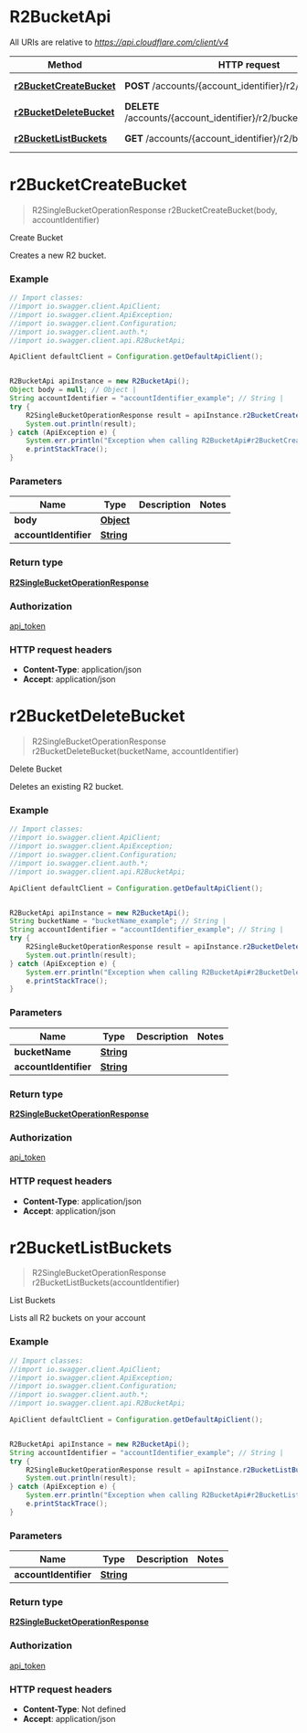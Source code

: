 # R2BucketApi

All URIs are relative to *https://api.cloudflare.com/client/v4*

Method | HTTP request | Description
------------- | ------------- | -------------
[**r2BucketCreateBucket**](R2BucketApi.md#r2BucketCreateBucket) | **POST** /accounts/{account_identifier}/r2/buckets | Create Bucket
[**r2BucketDeleteBucket**](R2BucketApi.md#r2BucketDeleteBucket) | **DELETE** /accounts/{account_identifier}/r2/buckets/{bucket_name} | Delete Bucket
[**r2BucketListBuckets**](R2BucketApi.md#r2BucketListBuckets) | **GET** /accounts/{account_identifier}/r2/buckets | List Buckets

<a name="r2BucketCreateBucket"></a>
# **r2BucketCreateBucket**
> R2SingleBucketOperationResponse r2BucketCreateBucket(body, accountIdentifier)

Create Bucket

Creates a new R2 bucket.

### Example
```java
// Import classes:
//import io.swagger.client.ApiClient;
//import io.swagger.client.ApiException;
//import io.swagger.client.Configuration;
//import io.swagger.client.auth.*;
//import io.swagger.client.api.R2BucketApi;

ApiClient defaultClient = Configuration.getDefaultApiClient();


R2BucketApi apiInstance = new R2BucketApi();
Object body = null; // Object | 
String accountIdentifier = "accountIdentifier_example"; // String | 
try {
    R2SingleBucketOperationResponse result = apiInstance.r2BucketCreateBucket(body, accountIdentifier);
    System.out.println(result);
} catch (ApiException e) {
    System.err.println("Exception when calling R2BucketApi#r2BucketCreateBucket");
    e.printStackTrace();
}
```

### Parameters

Name | Type | Description  | Notes
------------- | ------------- | ------------- | -------------
 **body** | [**Object**](Object.md)|  |
 **accountIdentifier** | [**String**](.md)|  |

### Return type

[**R2SingleBucketOperationResponse**](R2SingleBucketOperationResponse.md)

### Authorization

[api_token](../README.md#api_token)

### HTTP request headers

 - **Content-Type**: application/json
 - **Accept**: application/json

<a name="r2BucketDeleteBucket"></a>
# **r2BucketDeleteBucket**
> R2SingleBucketOperationResponse r2BucketDeleteBucket(bucketName, accountIdentifier)

Delete Bucket

Deletes an existing R2 bucket.

### Example
```java
// Import classes:
//import io.swagger.client.ApiClient;
//import io.swagger.client.ApiException;
//import io.swagger.client.Configuration;
//import io.swagger.client.auth.*;
//import io.swagger.client.api.R2BucketApi;

ApiClient defaultClient = Configuration.getDefaultApiClient();


R2BucketApi apiInstance = new R2BucketApi();
String bucketName = "bucketName_example"; // String | 
String accountIdentifier = "accountIdentifier_example"; // String | 
try {
    R2SingleBucketOperationResponse result = apiInstance.r2BucketDeleteBucket(bucketName, accountIdentifier);
    System.out.println(result);
} catch (ApiException e) {
    System.err.println("Exception when calling R2BucketApi#r2BucketDeleteBucket");
    e.printStackTrace();
}
```

### Parameters

Name | Type | Description  | Notes
------------- | ------------- | ------------- | -------------
 **bucketName** | [**String**](.md)|  |
 **accountIdentifier** | [**String**](.md)|  |

### Return type

[**R2SingleBucketOperationResponse**](R2SingleBucketOperationResponse.md)

### Authorization

[api_token](../README.md#api_token)

### HTTP request headers

 - **Content-Type**: application/json
 - **Accept**: application/json

<a name="r2BucketListBuckets"></a>
# **r2BucketListBuckets**
> R2SingleBucketOperationResponse r2BucketListBuckets(accountIdentifier)

List Buckets

Lists all R2 buckets on your account

### Example
```java
// Import classes:
//import io.swagger.client.ApiClient;
//import io.swagger.client.ApiException;
//import io.swagger.client.Configuration;
//import io.swagger.client.auth.*;
//import io.swagger.client.api.R2BucketApi;

ApiClient defaultClient = Configuration.getDefaultApiClient();


R2BucketApi apiInstance = new R2BucketApi();
String accountIdentifier = "accountIdentifier_example"; // String | 
try {
    R2SingleBucketOperationResponse result = apiInstance.r2BucketListBuckets(accountIdentifier);
    System.out.println(result);
} catch (ApiException e) {
    System.err.println("Exception when calling R2BucketApi#r2BucketListBuckets");
    e.printStackTrace();
}
```

### Parameters

Name | Type | Description  | Notes
------------- | ------------- | ------------- | -------------
 **accountIdentifier** | [**String**](.md)|  |

### Return type

[**R2SingleBucketOperationResponse**](R2SingleBucketOperationResponse.md)

### Authorization

[api_token](../README.md#api_token)

### HTTP request headers

 - **Content-Type**: Not defined
 - **Accept**: application/json

